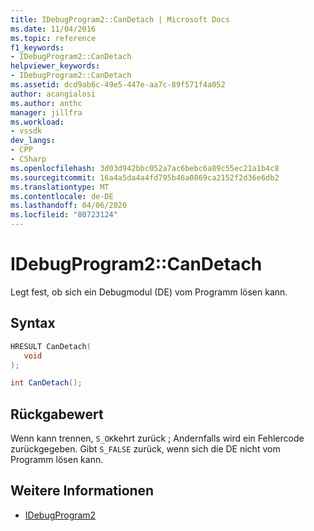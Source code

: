 ```yaml
---
title: IDebugProgram2::CanDetach | Microsoft Docs
ms.date: 11/04/2016
ms.topic: reference
f1_keywords:
- IDebugProgram2::CanDetach
helpviewer_keywords:
- IDebugProgram2::CanDetach
ms.assetid: dcd9ab6c-49e5-447e-aa7c-89f571f4a052
author: acangialosi
ms.author: anthc
manager: jillfra
ms.workload:
- vssdk
dev_langs:
- CPP
- CSharp
ms.openlocfilehash: 3d03d942bbc052a7ac6bebc6a89c55ec21a1b4c8
ms.sourcegitcommit: 16a4a5da4a4fd795b46a0869ca2152f2d36e6db2
ms.translationtype: MT
ms.contentlocale: de-DE
ms.lasthandoff: 04/06/2020
ms.locfileid: "80723124"
---
```

# <a name="idebugprogram2candetach"></a>IDebugProgram2::CanDetach
Legt fest, ob sich ein Debugmodul (DE) vom Programm lösen kann.

## <a name="syntax"></a>Syntax

```cpp
HRESULT CanDetach(
   void
);
```

```csharp
int CanDetach();
```

## <a name="return-value"></a>Rückgabewert
 Wenn kann trennen, `S_OK`kehrt zurück ; Andernfalls wird ein Fehlercode zurückgegeben. Gibt `S_FALSE` zurück, wenn sich die DE nicht vom Programm lösen kann.

## <a name="see-also"></a>Weitere Informationen
- [IDebugProgram2](../../../extensibility/debugger/reference/idebugprogram2.md)
